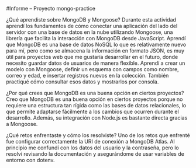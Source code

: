 #Informe – Proyecto mongo-practice 

¿Qué aprendiste sobre MongoDB y Mongoose? 
Durante esta actividad aprendí los fundamentos de cómo conectar una aplicación del lado 
del servidor con una base de datos en la nube utilizando Mongoose, una librería que 
facilita la interacción con MongoDB desde JavaScript. Aprendí que MongoDB es una base 
de datos NoSQL lo que es relativamente nuevo para mí, pero como se almacena la 
información en formato JSON, es muy útil para proyectos web que me gustaría desarrollar 
en el futuro, donde necesito guardar datos de usuarios de manera flexible. Aprendí a crear 
un modelo con Mongoose, definir un esquema con campos como nombre, correo y edad, 
e insertar registros nuevos en la colección. También practiqué cómo consultar esos datos 
y mostrarlos por consola. 

¿Por qué crees que MongoDB es una buena opción en ciertos proyectos? 
Creo que MongoDB es una buena opción en ciertos proyectos porque no requiere una 
estructura tan rígida como las bases de datos relacionales, lo que permite adaptarse 
fácilmente a los cambios que ocurren durante el desarrollo. Además, su integración con 
Node.js es bastante directa gracias a Mongoose. 

¿Qué retos enfrentaste y cómo los resolviste? 
Uno de los retos que enfrenté fue configurar correctamente la URI de conexión a 
MongoDB Atlas. Al principio me confundí con los datos del usuario y la contraseña, pero lo 
resolví revisando la documentación y asegurándome de usar variables de entorno con 
dotenv. 
